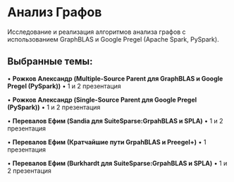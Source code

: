 # Анализ Графов

Исследование и реализация алгоритмов анализа графов с использованием GraphBLAS и Google Pregel (Apache Spark, PySpark).

## Выбранные темы:

•   **Рожков Александр (Multiple-Source Parent для GraphBLAS и Google Pregel (PySpark))**
    •   1 и 2 презентация

•   **Рожков Александр (Single-Source Parent для Google Pregel (PySpark))**
    •   1 и 2 презентация

•   **Перевалов Ефим (Sandia для SuiteSparse:GrpahBLAS и SPLA)**
    •   1 и 2 презентация

•   **Перевалов Ефим (Кратчайшие пути GrpahBLAS и Preegel+)**
    •   1 презентация
    
•   **Перевалов Ефим (Burkhardt для SuiteSparse:GrpahBLAS и SPLA)**
    •   1 и 2 презентация
